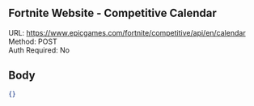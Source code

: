## Fortnite Website - Competitive Calendar

URL: https://www.epicgames.com/fortnite/competitive/api/en/calendar \
Method: POST \
Auth Required: No

## Body
```json
{}
```
